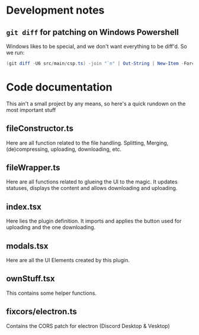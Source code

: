 # Development notes
## `git diff` for patching on Windows Powershell
Windows likes to be special, and we don't want everything to be diff'd. So we run:
```powershell
(git diff -U6 src/main/csp.ts) -join "`n" | Out-String | New-Item -Force -Path patch.diff
```

# Code documentation
This ain't a small project by any means, so here's a quick rundown on the most important stuff

## fileConstructor.ts
Here are all function related to the file handling. Splitting, Merging, (de)compressing, uploading, downloading, etc.

## fileWrapper.ts
Here are all functions related to glueing the UI to the magic. It updates statuses, displays the content and allows downloading and uploading.

## index.tsx
Here lies the plugin definition. It imports and applies the button used for uploading and the one downloading.

## modals.tsx
Here are all the UI Elements created by this plugin.

## ownStuff.tsx
This contains some helper functions.

## fixcors/electron.ts
Contains the CORS patch for electron (Discord Desktop & Vesktop)
